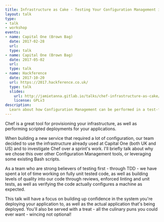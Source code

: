 ```yaml
---
title: Infrastructure as Cake - Testing Your Configuration Management in the Kitchen, with Sprinkles and Love
layout: talk
type:
- talk
- workshop
events:
- name: Capital One (Brown Bag)
  date: 2017-02-28
  url:
  type: talk
- name: Capital One (Brown Bag)
  date: 2017-05-02
  url:
  type: talk
- name: Hackference
  date: 2017-10-20
  url: https://2017.hackference.co.uk/
  type: talk
  slides:
    url: http://jamietanna.gitlab.io/talks/chef-infrastructure-as-cake/
    license: GPLv3
description:
  Learn about how Configuration Management can be performed in a test-first manner (in these examples) using Chef, in a talk full of food puns. I'll discuss how investing time into the manner in which your application is deployed is almost as important as the software that is deployed.
---
```

Chef is a great tool for provisioning your infrastructure, as well as performing scripted deployments for your applications.

When building a new service that required a lot of configuration, our team decided to use the infrastructure already used at Capital One (both UK and US) and to investigate Chef over a sprint's work. I'll briefly talk about why we chose this over other Configuration Management tools, or leveraging some existing Bash scripts.

As a team who are strong believers of testing first - through TDD - we have spent a lot of time working on fully unit tested code, as well as building levels of quality into our code through reviews, enforced linting and unit tests, as well as verifying the code actually configures a machine as expected.

This talk will have a focus on building up confidence in the system you're deploying your application to, as well as the actual application that's being deployed. You'll also be served with a treat - all the culinary puns you could ever want - wincing not optional!

